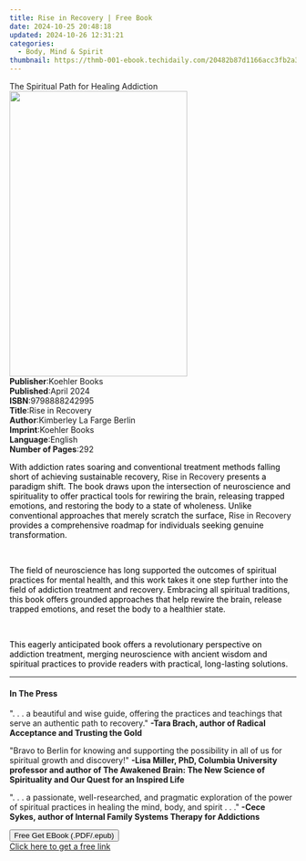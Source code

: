 ```yaml
---
title: Rise in Recovery | Free Book
date: 2024-10-25 20:48:18
updated: 2024-10-26 12:31:21
categories:
  - Body, Mind & Spirit
thumbnail: https://thmb-001-ebook.techidaily.com/20482b87d1166acc3fb2a353d02341df7c734b553fa377d5624ab191e0158989.jpg
---
```

<main id="book-container">
  <div class="flex flex-col">
    <div class="book-brief flex-1 py-6 px-4 sm:p-6 md:py-10 md:px-8">
      <!-- brief-->
      <div class="book-brief-main">
        The Spiritual Path for Healing Addiction
      </div>
    </div>
    <div
      class="book-meta-info flex-1 grid gap-4 col-start-1 col-end-3 row-start-1 sm:mb-6 sm:grid-cols-4 lg:gap-6 lg:col-start-2 lg:row-end-6 lg:row-span-6 lg:mb-0"
    >
      <div
        class="book-meta-info-left place-content-center mt-4 p-4 text-sm leading-6 col-start-2 col-span-2 dark:text-slate-400"
      >
        <img
          class="w-full h-500 object-cover rounded-lg sm:h-255 sm:col-span-2 lg:col-span-full"
          src="https://img-001-ebook.techidaily.com/395e6eab8cea2cfb23c42afaddb4b4ff8a92846fa5642731fa631c9303e583bf.jpg"
          alt=""
          width="312"
          height="500"
        />
      </div>
      <div
        class="book-meta-info-right mt-2 col-start-1 row-start-2 col-span-3 self-center"
      >
        <!-- meta data  -->
        <div class="flex flex-col px-4 md:px-8">
          <div class="flex-1">
            <strong>Publisher</strong>:<span class="px-2">Koehler Books</span>
          </div>
          <div class="flex-1">
            <strong>Published</strong>:<span class="px-2">April 2024</span>
          </div>
          <div class="flex-1">
            <strong>ISBN</strong>:<span class="px-2">9798888242995</span>
          </div>
          <div class="flex-1">
            <strong>Title</strong>:<span class="px-2">Rise in Recovery</span>
          </div>
          <div class="flex-1">
            <strong>Author</strong>:<span class="px-2"
              >Kimberley La Farge Berlin</span
            >
          </div>
          <div class="flex-1">
            <strong>Imprint</strong>:<span class="px-2">Koehler Books</span>
          </div>
          <div class="flex-1">
            <strong>Language</strong>:<span class="px-2">English</span>
          </div>
          <div class="flex-1">
            <strong>Number of Pages</strong>:<span class="px-2">292</span>
          </div>
        </div>
      </div>
    </div>
    <div class="book-description flex-1 py-6 px-4 sm:p-6 md:py-10 md:px-8">
      <div class="book-description-main">
        <div accordion-content="" id="description">
          <p>
            <span
              style="color: rgb(0, 0, 0); background-color: rgb(255, 255, 255)"
              >With addiction rates soaring and conventional treatment methods
              falling short of achieving sustainable recovery,</span
            >
            Rise in Recovery<span
              style="color: rgb(0, 0, 0); background-color: rgb(255, 255, 255)"
            >
              presents a paradigm shift. The book draws upon the intersection of
              neuroscience and spirituality to offer practical tools for
              rewiring the brain, releasing trapped emotions, and restoring the
              body to a state of wholeness. Unlike conventional approaches that
              merely scratch the surface, </span
            >Rise in Recovery<span
              style="color: rgb(0, 0, 0); background-color: rgb(255, 255, 255)"
            >
              provides a comprehensive roadmap for individuals seeking genuine
              transformation.</span
            >
          </p>
          <p><br /></p>
          <p>
            <span
              style="color: rgb(0, 0, 0); background-color: rgb(255, 255, 255)"
              >The field of neuroscience has long supported the outcomes of
              spiritual practices for mental health, and this work takes it one
              step further into the field of addiction treatment and recovery.
              Embracing all spiritual traditions, this book offers grounded
              approaches that help rewire the brain, release trapped emotions,
              and reset the body to a healthier state.
            </span>
          </p>
          <p><br /></p>
          <p>
            <span
              style="color: rgb(0, 0, 0); background-color: rgb(255, 255, 255)"
              >This eagerly anticipated book offers a revolutionary perspective
              on addiction treatment, merging neuroscience with ancient wisdom
              and spiritual practices to provide readers with practical,
              long-lasting solutions.</span
            >
          </p>
        </div>
        <div class="accordion-fader"></div>
      </div>
    </div>
    <div class="book-excerpts flex-1 py-6 px-4 sm:p-6 md:py-10 md:px-8">
      <!-- excerpts-->
      <div class="book-excerpts-main">
        <hr />
        <h4 class="placeholder placeholder-heading">
          <span>In The Press</span>
        </h4>
        <p></p>
        <p>
          ". . . a beautiful and wise guide, offering the practices and
          teachings that serve an authentic path to recovery."
          <strong
            >-Tara Brach, author of Radical Acceptance and Trusting the
            Gold</strong
          >
        </p>
        <p>
          "Bravo to Berlin for knowing and supporting the possibility in all of
          us for spiritual growth and discovery!"
          <strong
            >-Lisa Miller, PhD, Columbia University professor and author of The
            Awakened Brain: The New Science of Spirituality and Our Quest for an
            Inspired Life</strong
          >
        </p>
        <p>
          ". . . a passionate, well-researched, and pragmatic exploration of the
          power of spiritual practices in healing the mind, body, and spirit . .
          ."
          <strong
            >-Cece Sykes,&nbsp;author of Internal Family Systems Therapy for
            Addictions</strong
          >
        </p>
        <p></p>
      </div>
    </div>
    <div
      class="book-about-author flex-1 py-6 px-4 sm:p-6 md:py-10 md:px-8"
    ></div>
    <div class="book-free-get flex-1 py-6 px-4 sm:p-6 md:py-10 md:px-8">
      <button
        id="btn-free-get"
        class="bg-blue-500 hover:bg-blue-700 text-white font-bold py-2 px-4 rounded"
      >
        Free Get EBook (.PDF/.epub)
      </button>
      <div id="countdown-display" class="px-2 text-lg mt-2"></div>
      <a
        id="free-link"
        class="hidden bg-blue-500 hover:bg-blue-700 text-white font-bold py-2 px-4 rounded"
        href="https://www.ebooks.com/en-us/book/211277720/rise-in-recovery/kimberley-la-farge-berlin/"
        target="_blank"
        >Click here to get a free link</a
      >
    </div>
    <script>
      let countdownTime = 0;
      let countdownInterval = null;
      document
        .getElementById('btn-free-get')
        .addEventListener('click', startCountdown);
      function startCountdown() {
        countdownTime = new Date().getTime() + 60000 * 3;
        countdownInterval = setInterval(updateCountdown, 1000);
        document.getElementById('btn-free-get').disabled = true;
        document
          .getElementById('btn-free-get')
          .classList.add('bg-gray-500', 'cursor-not-allowed');
      }
      function updateCountdown() {
        let currentTime = new Date().getTime();
        let timeLeft = countdownTime - currentTime;
        let secondsLeft = Math.floor(timeLeft / 1000);
        document.getElementById('countdown-display').innerHTML =
          `Remaining time: ${secondsLeft} seconds.`;
        if (secondsLeft <= 0) {
          clearInterval(countdownInterval);
          document.getElementById('btn-free-get').classList.add('hidden');
          document.getElementById('free-link').classList.remove('hidden');
          document.getElementById('countdown-display').innerHTML = '';
        }
      }
    </script>
  </div>
</main>
